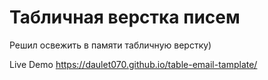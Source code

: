 # Табличная верстка писем

Решил освежить в памяти табличную верстку)

Live Demo https://daulet070.github.io/table-email-tamplate/
